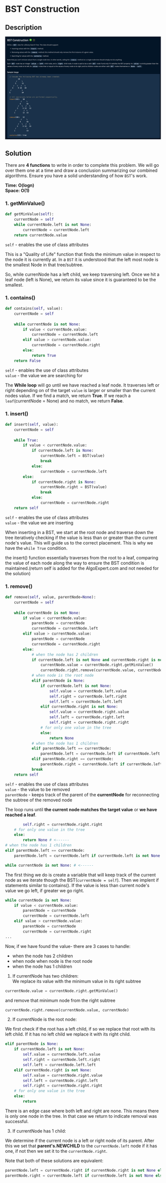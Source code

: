 # BST Construction

## Description

![description](./desc.png)

## Solution

There are **4 functions** to write in order to complete this problem. We will go over them one at a time and draw a conclusion summarizing our combined algorithms. Ensure you have a solid understanding of how `BST`'s work.

**Time: O(logn)** <br/>
**Space: O(1)** <br/>

### 1. getMinValue()

```py
def getMinValue(self):
    currentNode = self
    while currentNode.left is not None:
        currentNode = currentNode.left
    return currentNode.value
```

`self` - enables the use of class attributes <br>

This is a "Quality of Life" function that finds the minimum value in respect to the node it is currently at. In a `BST` it is understood that the left most node is the smallest Node in that tree/subtree. <br>

So, while currenNode has a left child, we keep traversing left. Once we hit a leaf node (left is None), we return its value since it is guaranteed to be the smallest.

### 1. contains()

```py
def contains(self, value):
    currentNode = self

    while currentNode is not None:
        if value < currentNode.value:
            currentNode = currentNode.left
        elif value > currentNode.value:
            currentNode = currentNode.right
        else:
            return True
    return False
```

`self` - enables the use of class attributes <br>
`value` - the value we are searching for <br>

The **While loop** will go until we have reached a leaf node. It traverses left or right depending on of the target `value` is larger or smaller than the current nodes value. If we find a match, we return **True**. If we reach a `leaf`(currentNode = None) and no match, we return **False**.

### 1. insert()

```py
def insert(self, value):
    currentNode = self

    while True:
        if value < currentNode.value:
            if currentNode.left is None:
                currentNode.left = BST(value)
                break
            else:
                currentNode = currentNode.left
        else:
            if currentNode.right is None:
                currentNode.right = BST(value)
                break
            else:
                currentNode = currentNode.right
    return self
```

`self` - enables the use of class attributes <br>
`value` - the value we are inserting <br>

When inserting in a BST, we start at the root node and traverse down the tree iteratively checking if the value is less than or greater than the current node's value. This will guide us to the correct placement. This is why we have the `while True` condition.<br>

the insert() function essentially traverses from the root to a leaf, comparing the value of each node along the way to ensure the BST condition is maintained.(return self is added for the AlgoExpert.com and not needed for the solution)

### 1. remove()

```py
def remove(self, value, parentNode=None):
    currentNode = self

    while currentNode is not None:
        if value < currentNode.value:
            parentNode = currentNode
            currentNode = currentNode.left
        elif value > currentNode.value:
            parentNode = currentNode
            currentNode = currentNode.right
        else:
            # when the node has 2 children
            if currentNode.left is not None and currentNode.right is not None:
                currentNode.value = currentNode.right.getMinValue()
                currentNode.right.remove(currentNode.value, currentNode)
            # when node is the root node
            elif parentNode is None:
                if currentNode.left is not None:
                    self.value = currentNode.left.value
                    self.right = currentNode.left.right
                    self.left = currentNode.left.left
                elif currentNode.right is not None:
                    self.value = currentNode.right.value
                    self.left = currentNode.right.left
                    self.right = currentNode.right.right
                # for only one value in the tree
                else:
                    return None
            # when the node has 1 children
            elif parentNode.left == currentNode:
                parentNode.left = currentNode.left if currentNode.left is not None else currentNode.right
            elif parentNode.right == currentNode:
                parentNode.right = currentNode.left if currentNode.left is not None else currentNode.right
            break
    return self
```

`self` - enables the use of class attributes <br>
`value` - the value to be removed <br>
`parentNode` - keeps track of the parent of the **currentNode** for reconnecting the subtree of the removed node <br>

The loop runs until **the current node matches the target value** or **we have reached a leaf**. <br>

```py
        self.right = currentNode.right.right
    # for only one value in the tree
    else:
        return None # <------
# when the node has 1 children
elif parentNode.left == currentNode:
    parentNode.left = currentNode.left if currentNode.left is not None
```

```py
while currentNode is not None: # <------
```

The first thing we do is create a variable that will keep track of the current node as we iterate though the BST(`currentNode = self`). Then we implent if statements similar to contains(). If the value is less than current node's value we go left, if greater we go right.

```py
while currentNode is not None:
    if value < currentNode.value:
        parentNode = currentNode
        currentNode = currentNode.left
    elif value > currentNode.value:
        parentNode = currentNode
        currentNode = currentNode.right
...
```

Now, if we have found the value- there are 3 cases to handle:

- when the node has 2 children<br>
- when node when node is the root node<br>
- when the node has 1 children<br>

1. If currentNode has two children:<br>
   We replace its value with the minimum value in its right subtree

```py
currentNode.value = currentNode.right.getMinValue()
```

and remove that minimum node from the right subtree

```py
currentNode.right.remove(currentNode.value, currentNode)
```

2. If currentNode is the root node:<br>

We first check if the root has a left child, if so we replace that root with its left child. If it has no left child we replace it with its right child.

```py
elif parentNode is None:
    if currentNode.left is not None:
        self.value = currentNode.left.value
        self.right = currentNode.left.right
        self.left = currentNode.left.left
    elif currentNode.right is not None:
        self.value = currentNode.right.value
        self.left = currentNode.right.left
        self.right = currentNode.right.right
    # for only one value in the tree
    else:
        return
```

There is an edge case where both left and right are none. This means there is only one node in the tree. In that case we return to indicate removal was successful.

3. If currentNode has 1 child:<br>

We determine if the current node is a left or right node of its parent. After this we set that **parent's.NEWCHILD** to the `currentNode.left` node if it has one, if not then we set it to the `currentNode.right`. <br>

Note that both of these solutions are equivalent:

```py
parentNode.left = currentNode.right if currentNode.right is not None else currentNode.left
parentNode.right = currentNode.left if currentNode.left is not None else currentNode.right
```
